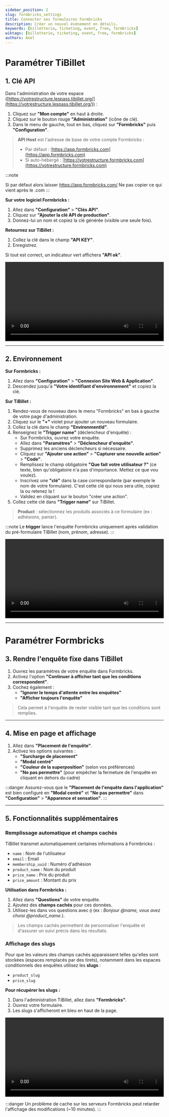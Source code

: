 ```yaml
---
sidebar_position: 2
slug: formbricks_settings
title: Connecter ses formulaires Formbricks
description: Créer un nouvel évènement en détails.
keywords: [billetterie, ticketing, event, free, formbricks]
wiktags: [billetterie, ticketing, event, free, formbricks]
authors: Axel
---
```


# Paramétrer TiBillet

## 1. Clé API

Dans l'administration de votre espace ([https://votrestructure.lespass.tibillet.org/](https://votrestructure.lespass.tibillet.org/)) :

1. Cliquez sur **"Mon compte"** en haut à droite.
2. Cliquez sur le bouton rouge **"Administration"** (icône de clé).
3. Dans le menu de gauche, tout en bas, cliquez sur **"Formbricks"** puis **"Configuration"**.

> **API Host** est l'adresse de base de votre compte Formbricks :
> - Par défaut : [https://app.formbricks.com](https://app.formbricks.com)
> - Si auto-hébergé : [https://votrestructure.formbricks.com](https://votrestructure.formbricks.com)

:::note 

Si par défaut alors laisser https://app.formbricks.com/
Ne pas copier ce qui vient après le .com
:::

**Sur votre logiciel Formbricks :**

1. Allez dans **"Configuration"** > **"Clés API"**.
2. Cliquez sur **"Ajouter la clé API de production"**.
3. Donnez-lui un nom et copiez la clé générée (visible une seule fois).

**Retournez sur TiBillet :**

1. Collez la clé dans le champ **"API KEY"**.
2. Enregistrez.

Si tout est correct, un indicateur vert affichera **"API ok"**.

<video width="100%" controls src="/img/apiformbricks.mp4"></video>

---

## 2. Environnement

**Sur Formbricks :**

1. Allez dans **"Configuration"** > **"Connexion Site Web & Application"**.
2. Descendez jusqu'à **"Votre identifiant d'environnement"** et copiez la clé.

**Sur TiBillet :**

1. Rendez-vous de nouveau dans le menu "Formbricks" en bas à gauche de votre page d'administration.
2. Cliquez sur le **"+"** violet pour ajouter un nouveau formulaire.
3. Collez la clé dans le champ **"EnvironmentId"**.
4. Renseignez le **"Trigger name"** (déclencheur d'enquête) :
   - Sur Formbricks, ouvrez votre enquête.
   - Allez dans **"Paramètres"** > **"Déclencheur d'enquête"**.
   - Supprimez les anciens déclencheurs si nécessaire.
   - Cliquez sur **"Ajouter une action"** > **"Capturer une nouvelle action"** > **"Code"**.
   - Remplissez le champ obligatoire **"Que fait votre utilisateur ?"** (ce texte, bien qu'obligatoire n'a pas d'importance. Mettez ce que vou voulez).
   - Inscrivez une **"clé"** dans la case correspondante (par exemple le nom de votre formulaire). C'est cette clé qui nous sera utile, copiez la ou retenez la !
   - Validez en cliquant sur le bouton "créer une action".
5. Collez cette clé dans **"Trigger name"** sur TiBillet.

> **Product** : sélectionnez les produits associés à ce formulaire (ex : adhésions, panier).

:::note
Le **trigger** lance l'enquête Formbricks uniquement après validation du pré-formulaire TiBillet (nom, prénom, adresse).
:::

<video width="100%" controls src="/img/envtriggerformbricks.mp4"></video>

---

# Paramétrer Formbricks

## 3. Rendre l'enquête fixe dans TiBillet

1. Ouvrez les paramètres de votre enquête dans Formbricks.
2. Activez l'option **"Continuer à afficher tant que les conditions correspondent"**.
3. Cochez également :
   - **"Ignorer le temps d'attente entre les enquêtes"**
   - **"Afficher toujours l'enquête"**

> Cela permet à l'enquête de rester visible tant que les conditions sont remplies.

---

## 4. Mise en page et affichage

1. Allez dans **"Placement de l'enquête"**.
2. Activez les options suivantes :
   - **"Surcharge de placement"**
   - **"Modal centré"**
   - **"Couleur de la superposition"** (selon vos préférences)
   - **"Ne pas permettre"** (pour empêcher la fermeture de l'enquête en cliquant en dehors du cadre)

:::danger
Assurez-vous que le **"Placement de l'enquête dans l'application"** est bien configuré en **"Modal centré"** et **"Ne pas permettre"** dans **"Configuration"** > **"Apparence et sensation"**.
:::

---

## 5. Fonctionnalités supplémentaires

### Remplissage automatique et champs cachés

TiBillet transmet automatiquement certaines informations à Formbricks :

- `name` : Nom de l'utilisateur
- `email` : Email
- `membership_uuid` : Numéro d'adhésion
- `product_name` : Nom du produit
- `price_name` : Prix du produit
- `price_amount` : Montant du prix

**Utilisation dans Formbricks :**

1. Allez dans **"Questions"** de votre enquête.
2. Ajoutez des **champs cachés** pour ces données.
3. Utilisez-les dans vos questions avec `@` (ex : *Bonjour @name, vous avez choisi @product_name.*).

> Les champs cachés permettent de personnaliser l'enquête et d'assurer un suivi précis dans les résultats.

### Affichage des slugs

Pour que les valeurs des champs cachés apparaissent telles qu'elles sont stockées (espaces remplacés par des tirets), notamment dans les espaces conditionnels des enquêtes utilisez les **slugs** :

- `product_slug`
- `price_slug`

**Pour récupérer les slugs :**

1. Dans l'administration TiBillet, allez dans **"Formbricks"**.
2. Ouvrez votre formulaire.
3. Les slugs s'afficheront en bleu en haut de la page.

<video width="100%" controls src="/img/optionsformbricks.mp4"></video>

:::danger
Un problème de cache sur les serveurs Formbricks peut retarder l'affichage des modifications (~10 minutes).
:::
